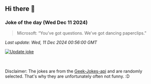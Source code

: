 ## Hi there 👋

### Joke of the day (Wed Dec 11 2024)
<!-- joke -->
>Microsoft: “You’ve got questions. We’ve got dancing paperclips.”
<!-- /joke -->

*Last update: Wed, 11 Dec 2024 00:56:00 GMT*

[![Update joke](https://github.com/nclskfm/nclskfm/actions/workflows/joke.yml/badge.svg)](https://github.com/nclskfm/nclskfm/actions/workflows/joke.yml)

<br><br>
Disclaimer: The jokes are from the [Geek-Jokes-api](https://github.com/sameerkumar18/geek-joke-api) and are randomly selected. That's why they are unfortunately often not funny. :D
